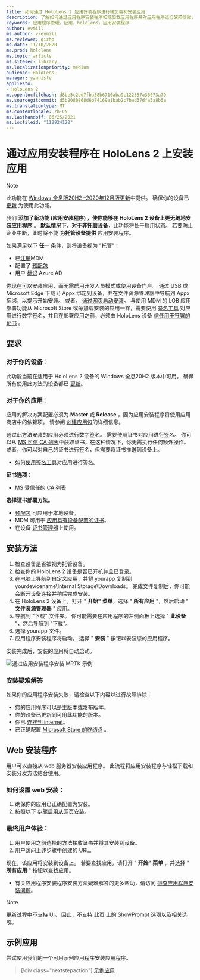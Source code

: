```yaml
---
title: 如何通过 HoloLens 2 应用安装程序进行端加载和安装应用
description: 了解如何通过应用程序安装程序和端加载应用程序并对应用程序进行故障排除，以及如何通过 UI 安装应用程序。
keywords: 应用程序管理，应用，hololens，应用安装程序
author: evmill
ms.author: v-evmill
ms.reviewer: qizho
ms.date: 11/10/2020
ms.prod: hololens
ms.topic: article
ms.sitesec: library
ms.localizationpriority: medium
audience: HoloLens
manager: yannisle
appliesto:
- HoloLens 2
ms.openlocfilehash: d8be5c2ed7fba38b6710aba9c122557a36073a79
ms.sourcegitcommit: d5b2080868d6b74169a1bab2c7bad37dfa5a8b5a
ms.translationtype: MT
ms.contentlocale: zh-CN
ms.lasthandoff: 06/25/2021
ms.locfileid: "112924122"
---
```

# <a name="install-apps-on-hololens-2-via-app-installer"></a>通过应用安装程序在 HoloLens 2 上安装应用

> [!NOTE]
> 此功能在 [Windows 全息版20H2 –2020年12月版更新](hololens-release-notes.md)中提供。 确保你的设备已 [更新](hololens-update-hololens.md) 为使用此功能。

我们 **添加了新功能 (应用安装程序) ，使你能够在 HoloLens 2 设备上更无缝地安装应用程序** 。 **默认情况下，对于非托管设备**，此功能将处于启用状态。 若要防止企业中断，此时将不能 **为托管设备提供** 应用安装程序。  

如果满足以下 **任一** 条件，则将设备视为 "托管"：

- 已[注册](hololens-enroll-mdm.md)MDM
- 配置了 [预配包](hololens-provisioning.md)
- 用户 [标识](hololens-identity.md) Azure AD

你现在可以安装应用，而无需启用开发人员模式或使用设备门户。  通过 USB 或 Microsoft Edge 下载 () Appx 绑定到设备，并在文件资源管理器中导航到 Appx 捆绑，以提示开始安装。  或者， [通过网页启动安装](https://docs.microsoft.com/windows/msix/app-installer/installing-windows10-apps-web)。  与使用 MDM 的 LOB 应用部署功能从 Microsoft Store 或旁加载安装的应用一样，需要使用 [签名工具](https://docs.microsoft.com/windows/win32/appxpkg/how-to-sign-a-package-using-signtool) 对应用进行数字签名，并且在部署应用之前，必须由 HoloLens 设备 [信任用于签署的证书](https://docs.microsoft.com/windows/win32/appxpkg/how-to-sign-a-package-using-signtool#security-considerations) 。

## <a name="requirements"></a>要求

### <a name="for-your-devices"></a>对于你的设备：

此功能当前在适用于 HoloLens 2 设备的 Windows 全息20H2 版本中可用。 确保所有使用此方法的设备都已 [更新](hololens-update-hololens.md)。

### <a name="for-your-apps"></a>对于你的应用：

应用的解决方案配置必须为 **Master** 或 **Release** ，因为应用安装程序将使用应用商店中的依赖项。 请参阅 [创建应用包](https://docs.microsoft.com/windows/msix/app-installer/create-appinstallerfile-vs)的详细信息。

通过此方法安装的应用必须进行数字签名。 需要使用证书对应用进行签名。 你可以从 [MS 可信 CA 列表](https://ccadb-public.secure.force.com/microsoft/IncludedCACertificateReportForMSFT)中获取证书，在这种情况下，你无需执行任何额外操作。 或者，你可以对自己的证书进行签名，但需要将证书推送到设备上。

- 如何[使用签名工具](https://docs.microsoft.com/windows/win32/appxpkg/how-to-sign-a-package-using-signtool)对应用进行签名。

**证书选项：**

- [MS 受信任的 CA 列表](https://ccadb-public.secure.force.com/microsoft/IncludedCACertificateReportForMSFT)

**选择证书部署方法。**

- [预配包](hololens-provisioning.md) 可应用于本地设备。
- MDM 可用于 [应用具有设备配置的证书](https://docs.microsoft.com/mem/intune/protect/certificates-configure)。
- 在设备 [证书管理器](certificate-manager.md)上使用。

## <a name="installation-method"></a>安装方法

1. 检查设备是否被视为托管设备。
1. 检查你的 HoloLens 2 设备是否已开机并且已登录。
1. 在电脑上导航到自定义应用，并将 yourapp 复制到 yourdevicename\Internal Storage\Downloads。
    完成文件复制后，你可能会断开设备连接并稍后完成安装。
1. 在 HoloLens 2 设备上，打开 " **开始" 菜单**，选择 " **所有应用** "，然后启动 " **文件资源管理器** " 应用。
1. 导航到 "下载" 文件夹。 你可能需要在应用程序的左侧面板上选择 " **此设备** "，然后导航到 "下载"。
1. 选择 yourapp 文件。
1. 应用程序安装程序将启动。 选择 " **安装** " 按钮以安装您的应用程序。

安装完成后，安装的应用将自动启动。

![通过应用安装程序安装 MRTK 示例](images/hololens-app-installer-picture.jpg)

### <a name="troubleshooting-installs"></a>安装疑难解答

如果你的应用程序安装失败，请检查以下内容以进行故障排除：

- 您的应用程序可以是主版本或发布版本。
- 你的设备已更新到可用此功能的版本。
- 你已 [连接到 internet](hololens-network.md)。
- 已正确配置 [Microsoft Store 的终结点](hololens-offline.md) 。  

## <a name="web-installer"></a>Web 安装程序

用户可以直接从 web 服务器安装应用程序。 此流程将应用安装程序与轻松下载和安装分发方法结合使用。

### <a name="how-to-set-up-web-install"></a>如何设置 web 安装：

1. 确保你的应用已正确配置为安装。
1. 按照以下 [步骤启用从网页安装](https://docs.microsoft.com/windows/msix/app-installer/installing-windows10-apps-web#how-to-enable-this-on-a-webpage)。

### <a name="end-user-experience"></a>最终用户体验：

1. 用户使用之前选择的方法接收证书并将其安装到设备。
1. 用户访问上述步骤中创建的 URL。

现在，该应用将安装到设备上。 若要查找应用，请打开 " **开始" 菜单** ，并选择 " **所有应用** " 按钮以查找应用。

- 有关应用程序安装程序安装方法疑难解答的更多帮助，请访问 [排查应用程序安装问题](https://docs.microsoft.com/windows/msix/app-installer/troubleshoot-appinstaller-issues)。

> [!NOTE]
> 更新过程中不支持 UI。 因此，不支持 [此页](https://docs.microsoft.com/windows/msix/app-installer/update-settings) 上的 ShowPrompt 选项以及相关选项。

## <a name="sample-apps"></a>示例应用

尝试使用我们的一个可用示例应用程序安装应用程序。 
> [!div class="nextstepaction"]
> [示例应用](https://docs.microsoft.com/windows/mixed-reality/develop/features-and-samples?tabs=unity#sample-apps)
